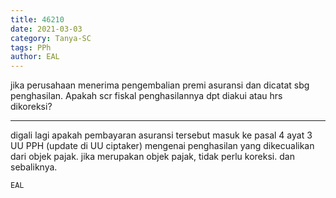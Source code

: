```yaml
---
title: 46210
date: 2021-03-03
category: Tanya-SC
tags: PPh
author: EAL
---
```


jika perusahaan menerima pengembalian premi asuransi dan dicatat sbg penghasilan. Apakah scr fiskal penghasilannya dpt diakui atau hrs dikoreksi?

---

digali lagi apakah pembayaran asuransi tersebut masuk ke pasal 4 ayat 3 UU PPH (update di UU ciptaker) mengenai penghasilan yang dikecualikan dari objek pajak. jika merupakan objek pajak, tidak perlu koreksi. dan sebaliknya.

`EAL`
